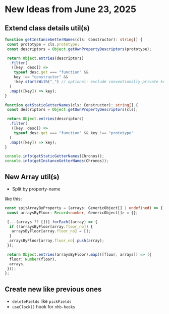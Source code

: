 # New Ideas from June 23, 2025

## Extend class details util(s)

```ts
function getInstanceGetterNames(cls: Constructor): string[] {
 const prototype = cls.prototype;
 const descriptors = Object.getOwnPropertyDescriptors(prototype);

 return Object.entries(descriptors)
  .filter(
   ([key, desc]) =>
    typeof desc.get === "function" &&
    key !== "constructor" &&
    !key.startsWith("_") // optional: exclude conventionally-private keys
  )
  .map(([key]) => key);
}

function getStaticGetterNames(cls: Constructor): string[] {
 const descriptors = Object.getOwnPropertyDescriptors(cls);

 return Object.entries(descriptors)
  .filter(
   ([key, desc]) =>
    typeof desc.get === "function" && key !== "prototype"
  )
  .map(([key]) => key);
}

console.info(getStaticGetterNames(Chronos));
console.info(getInstanceGetterNames(Chronos));
```

## New Array util(s)

- Split by property-name

like this:

```ts
const spitArrayByProperty = (arrays: GenericObject[] | undefined) => {
 const arraysByFloor: Record<number, GenericObject[]> = {};

 [...(arrays ?? [])].forEach((array) => {
  if (!arraysByFloor[array.floor_no]) {
   arraysByFloor[array.floor_no] = [];
  }
  arraysByFloor[array.floor_no].push(array);
 });

 return Object.entries(arraysByFloor).map(([floor, arrays]) => ({
  floor: Number(floor),
  arrays,
 }));
};
```

## Create new like previous ones

- `deleteFields` like `pickFields`
- `useClock()` hook for `nhb-hooks`
